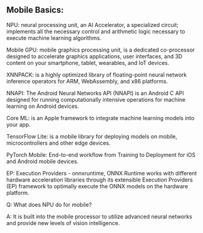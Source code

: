 ## Mobile Basics: 
NPU: neural processing unit, an AI Accelerator, a specialized circuit; implements all the necessary control and arithmetic logic necessary to execute machine learning algorithms.

Mobile GPU: mobile graphics processing unit, is a dedicated co-processor designed to accelerate graphics applications, user interfaces, and 3D content on your smartphone, tablet, wearables, and IoT devices.

XNNPACK: is a highly optimized library of floating-point neural network inference operators for ARM, WebAssembly, and x86 platforms.

NNAPI: The Android Neural Networks API (NNAPI) is an Android C API designed for running computationally intensive operations for machine learning on Android devices. 

Core ML: is an Apple framework to integrate machine learning models into your app.

TensorFlow Lite: is a mobile library for deploying models on mobile, microcontrollers and other edge devices.

PyTorch Mobile: End-to-end workflow from Training to Deployment for iOS and Android mobile devices. 

EP: Execution Providers - onnxruntime, ONNX Runtime works with different hardware acceleration libraries through its extensible Execution Providers (EP) framework to optimally execute the ONNX models on the hardware platform.

Q: What does NPU do for mobile?

A: It is built into the mobile processor to utilize advanced neural networks and provide new levels of vision intelligence.

